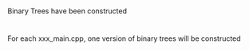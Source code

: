 #
Binary Trees have been constructed

#
For each xxx_main.cpp, one version of binary trees will be constructed

